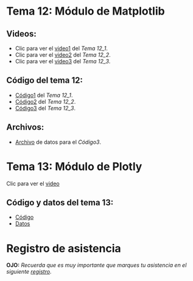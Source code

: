 # __Tema 12: Módulo de Matplotlib__

## Videos:
* Clic para ver el [video1](https://drive.google.com/file/d/1oJ-P089MsuoYN6U3M2_FzfmRy8hozX4e/view?usp=sharing) del _Tema 12_1_.
* Clic para ver el [video2](https://drive.google.com/file/d/1fOEauYbSsx3uqK8DS2qUU6l7wRJNZlm_/view?usp=sharing) del _Tema 12_2_.
* Clic para ver el [video3](https://drive.google.com/file/d/1Ed4zcsMA4t6Vpwe7BhwF9yhgyA_h7j0Z/view?usp=sharing) del _Tema 12_3_.


## Código del tema 12:
* [Código1](https://github.com/AFIF-UG/Introduccion_a_Python-Curso_Online/blob/main/Clase_10/Codigo_tema_12_1.ipynb) del _Tema 12_1_.
* [Código2](https://github.com/AFIF-UG/Introduccion_a_Python-Curso_Online/blob/main/Clase_10/Codigo_tema_12_2.ipynb) del _Tema 12_2_.
* [Código3](https://github.com/AFIF-UG/Introduccion_a_Python-Curso_Online/blob/main/Clase_10/Codigo_tema_12_3.ipynb) del _Tema 12_3_.

## Archivos:
* [Archivo](https://github.com/AFIF-UG/Introduccion_a_Python-Curso_Online/blob/main/Clase_10/Archivo_datos.txt) de datos para el _Código3_.


# __Tema 13: Módulo de Plotly__
Clic para ver el [video]()

## Código y datos del tema 13:
* [Código](https://github.com/AFIF-UG/Introduccion_a_Python_2022/blob/main/Clase_10/Codigo_tema_13_graficas_plotly.ipynb)
* [Datos](https://github.com/AFIF-UG/Introduccion_a_Python_2022/blob/main/Clase_10/datos.npy)






# Registro de asistencia
__OJO:__ _Recuerda que es muy importante que marques tu asistencia en el siguiente [registro](https://docs.google.com/forms/d/e/1FAIpQLSeo5T-tNB4SXT5XzeHVC2KGY8UYBXUL2QbtWC_w8pCC3Enuaw/viewform?usp=sf_link)_.
